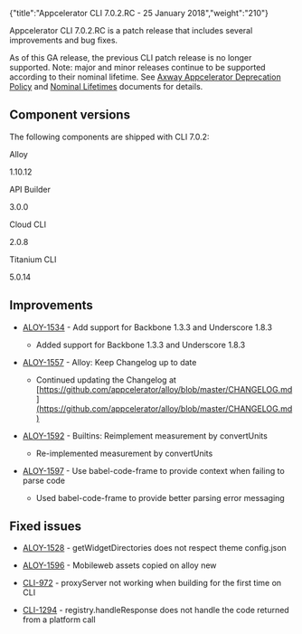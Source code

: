 {"title":"Appcelerator CLI 7.0.2.RC - 25 January 2018","weight":"210"}

Appcelerator CLI 7.0.2.RC is a patch release that includes several improvements and bug fixes.

As of this GA release, the previous CLI patch release is no longer supported. Note: major and minor releases continue to be supported according to their nominal lifetime. See [Axway Appcelerator Deprecation Policy](/docs/appc/AMPLIFY_Appcelerator_Services_Overview/Axway_Appcelerator_Deprecation_Policy/) and [Nominal Lifetimes](/docs/appc/AMPLIFY_Appcelerator_Services_Overview/Axway_Appcelerator_Product_Lifecycle/#NominalLifetimes) documents for details.

## Component versions

The following components are shipped with CLI 7.0.2:

Alloy

1.10.12

API Builder

3.0.0

Cloud CLI

2.0.8

Titanium CLI

5.0.14

## Improvements

* [ALOY-1534](https://jira.appcelerator.org/browse/ALOY-1534) - Add support for Backbone 1.3.3 and Underscore 1.8.3

  * Added support for Backbone 1.3.3 and Underscore 1.8.3

* [ALOY-1557](https://jira.appcelerator.org/browse/ALOY-1557) - Alloy: Keep Changelog up to date

  * Continued updating the Changelog at [https://github.com/appcelerator/alloy/blob/master/CHANGELOG.md](https://github.com/appcelerator/alloy/blob/master/CHANGELOG.md)

* [ALOY-1592](https://jira.appcelerator.org/browse/ALOY-1592) - Builtins: Reimplement measurement by convertUnits

  * Re-implemented measurement by convertUnits

* [ALOY-1597](https://jira.appcelerator.org/browse/ALOY-1597) - Use babel-code-frame to provide context when failing to parse code

  * Used babel-code-frame to provide better parsing error messaging


## Fixed issues

* [ALOY-1528](https://jira.appcelerator.org/browse/ALOY-1528) - getWidgetDirectories does not respect theme config.json

* [ALOY-1596](https://jira.appcelerator.org/browse/ALOY-1596) - Mobileweb assets copied on alloy new

* [CLI-972](https://jira.appcelerator.org/browse/CLI-972) - proxyServer not working when building for the first time on CLI

* [CLI-1294](https://jira.appcelerator.org/browse/CLI-1294) - registry.handleResponse does not handle the code returned from a platform call
